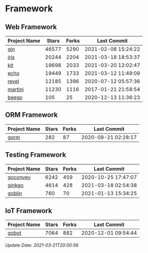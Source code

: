 # Framework

## Web Framework
| Project Name | Stars | Forks | Last Commit |
| ------------ | ----- | ----- | ----------- |
| [gin](https://github.com/gin-gonic/gin) | 46577 | 5290 | 2021-02-08 15:24:22 |
| [iris](https://github.com/kataras/iris) | 20244 | 2204 | 2021-03-18 18:53:37 |
| [kit](https://github.com/go-kit/kit) | 19698 | 2033 | 2021-03-20 12:02:47 |
| [echo](https://github.com/labstack/echo) | 19449 | 1733 | 2021-03-12 11:49:09 |
| [revel](https://github.com/revel/revel) | 12185 | 1396 | 2020-07-12 05:57:36 |
| [martini](https://github.com/go-martini/martini) | 11230 | 1116 | 2017-01-21 21:58:54 |
| [beego](https://github.com/astaxie/beego) | 105 | 25 | 2020-12-13 11:36:23 |

## ORM Framework
| Project Name | Stars | Forks | Last Commit |
| ------------ | ----- | ----- | ----------- |
| [gorm](https://github.com/jinzhu/gorm) | 282 | 87 | 2020-09-21 02:28:17 |

## Testing Framework
| Project Name | Stars | Forks | Last Commit |
| ------------ | ----- | ----- | ----------- |
| [goconvey](https://github.com/smartystreets/goconvey) | 6242 | 459 | 2020-10-25 17:47:07 |
| [ginkgo](https://github.com/onsi/ginkgo) | 4614 | 428 | 2021-03-18 02:54:38 |
| [goblin](https://github.com/franela/goblin) | 760 | 70 | 2021-01-13 15:34:25 |

## IoT Framework
| Project Name | Stars | Forks | Last Commit |
| ------------ | ----- | ----- | ----------- |
| [gobot](https://github.com/hybridgroup/gobot) | 7064 | 882 | 2020-12-01 09:54:44 |

*Update Date: 2021-03-21T20:00:56*